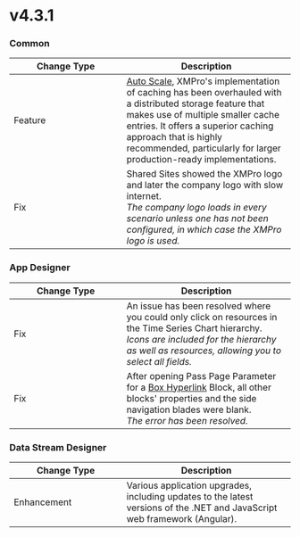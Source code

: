 # v4.3.1

### Common

<table><thead><tr><th width="186">Change Type</th><th>Description</th></tr></thead><tbody><tr><td>Feature</td><td><a href="../installation/3.-complete-installation/configure-auto-scale-optional.md">Auto Scale</a>, XMPro's implementation of caching has been overhauled with a distributed storage feature that makes use of multiple smaller cache entries. It offers a superior caching approach that is highly recommended, particularly for larger production-ready implementations.</td></tr><tr><td>Fix</td><td>Shared Sites showed the XMPro logo and later the company logo with slow internet.<br><em>The company logo loads in every scenario unless one has not been configured, in which case the XMPro logo is used.</em></td></tr></tbody></table>

### App Designer

<table><thead><tr><th width="186">Change Type</th><th>Description</th></tr></thead><tbody><tr><td>Fix</td><td>An issue has been resolved where you could only click on resources in the Time Series Chart hierarchy.<br><em>Icons are included for the hierarchy as well as resources, allowing you to select all fields.</em> </td></tr><tr><td>Fix</td><td>After opening Pass Page Parameter for a <a href="../blocks/actions/box-hyperlink.md">Box Hyperlink</a> Block, all other blocks' properties and the side navigation blades were blank.<br><em>The error has been resolved.</em></td></tr></tbody></table>

### Data Stream Designer

<table><thead><tr><th width="186">Change Type</th><th>Description</th></tr></thead><tbody><tr><td>Enhancement</td><td>Various application upgrades, including updates to the latest versions of the .NET and JavaScript web framework (Angular).</td></tr></tbody></table>
